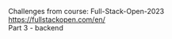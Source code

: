 Challenges from course: Full-Stack-Open-2023 </br>
https://fullstackopen.com/en/ </br>
Part 3 - backend </br>

